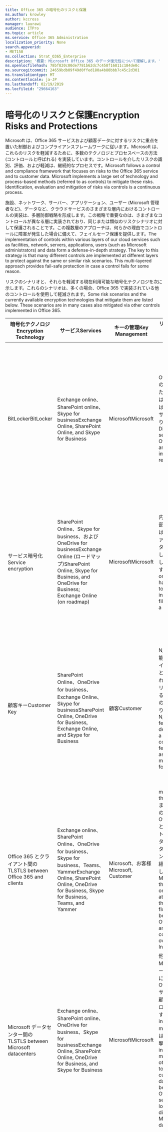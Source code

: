 ```yaml
---
title: Office 365 の暗号化のリスクと保護
ms.author: krowley
author: kccross
manager: laurawi
audience: ITPro
ms.topic: article
ms.service: Office 365 Administration
localization_priority: None
search.appverid:
- MET150
ms.collection: Strat_O365_Enterprise
description: '概要: Microsoft Office 365 のデータ復元性について理解します。'
ms.openlocfilehash: 78bf820c00de7781b62dc7c458f16811c184de0c
ms.sourcegitcommit: 24659bdb09f49d0ffed180a4b80bbb7c45c2d301
ms.translationtype: MT
ms.contentlocale: ja-JP
ms.lasthandoff: 02/19/2019
ms.locfileid: "29664163"
---
```

# <a name="encryption-risks-and-protections"></a><span data-ttu-id="dd37d-103">暗号化のリスクと保護</span><span class="sxs-lookup"><span data-stu-id="dd37d-103">Encryption Risks and Protections</span></span>

<span data-ttu-id="dd37d-p101">Microsoft は、Office 365 サービスおよび顧客データに対するリスクに重点を置いた制御およびコンプライアンスフレームワークに従います。Microsoft は、これらのリスクを軽減するために、多数のテクノロジとプロセスベースの方法 (コントロールと呼ばれる) を実装しています。コントロールを介したリスクの識別、評価、および軽減は、継続的なプロセスです。</span><span class="sxs-lookup"><span data-stu-id="dd37d-p101">Microsoft follows a control and compliance framework that focuses on risks to the Office 365 service and to customer data. Microsoft implements a large set of technology and process-based methods (referred to as controls) to mitigate these risks. Identification, evaluation and mitigation of risks via controls is a continuous process.</span></span> 

<span data-ttu-id="dd37d-p102">施設、ネットワーク、サーバー、アプリケーション、ユーザー (Microsoft 管理者など)、データなど、クラウドサービスのさまざまな層内におけるコントロールの実装は、多層防御戦略を形成します。この戦略で重要なのは、さまざまなコントロールが異なる層に実装されており、同じまたは類似のリスクシナリオに対して保護されることです。この複数層のアプローチは、何らかの理由でコントロールに障害が発生した場合に備えて、フェイルセーフ保護を提供します。</span><span class="sxs-lookup"><span data-stu-id="dd37d-p102">The implementation of controls within various layers of our cloud services such as facilities, network, servers, applications, users (such as Microsoft administrators) and data form a defense-in-depth strategy. The key to this strategy is that many different controls are implemented at different layers to protect against the same or similar risk scenarios. This multi-layered approach provides fail-safe protection in case a control fails for some reason.</span></span>

<span data-ttu-id="dd37d-p103">リスクのシナリオと、それらを軽減する現在利用可能な暗号化テクノロジを次に示します。これらのシナリオは、多くの場合、Office 365 で実装されている他のコントロールを使用して軽減されます。</span><span class="sxs-lookup"><span data-stu-id="dd37d-p103">Some risk scenarios and the currently available encryption technologies that mitigate them are listed below. These scenarios are in many cases also mitigated via other controls implemented in Office 365.</span></span>

| <span data-ttu-id="dd37d-112">暗号化テクノロジ</span><span class="sxs-lookup"><span data-stu-id="dd37d-112">Encryption Technology</span></span> | <span data-ttu-id="dd37d-113">サービス</span><span class="sxs-lookup"><span data-stu-id="dd37d-113">Services</span></span> | <span data-ttu-id="dd37d-114">キーの管理</span><span class="sxs-lookup"><span data-stu-id="dd37d-114">Key Management</span></span> | <span data-ttu-id="dd37d-115">リスクシナリオ</span><span class="sxs-lookup"><span data-stu-id="dd37d-115">Risk Scenario</span></span> | <span data-ttu-id="dd37d-116">値</span><span class="sxs-lookup"><span data-stu-id="dd37d-116">Value</span></span> |
|----------------------------------------------------------------------------------|--------------------------------------------------------------------------------------------------|---------------------|------------------------------------------------------------------------------------------------------------------------------------------|---------------------------------------------------------------------------------------------------------------------------------------------------------------------------------------------------------------------------------------------------------------------------------------------------------------------------------------------------------------------------------------------------------------------------------|
| <span data-ttu-id="dd37d-117">BitLocker</span><span class="sxs-lookup"><span data-stu-id="dd37d-117">BitLocker</span></span> | <span data-ttu-id="dd37d-118">Exchange online、SharePoint online、Skype for business</span><span class="sxs-lookup"><span data-stu-id="dd37d-118">Exchange Online, SharePoint Online, and Skype for Business</span></span> | <span data-ttu-id="dd37d-119">Microsoft</span><span class="sxs-lookup"><span data-stu-id="dd37d-119">Microsoft</span></span> | <span data-ttu-id="dd37d-120">Office 365 のディスクまたはサーバーは、盗難または不適切なリサイクルがあります。</span><span class="sxs-lookup"><span data-stu-id="dd37d-120">Disks or servers in Office 365 are stolen or improperly recycled.</span></span> | <span data-ttu-id="dd37d-121">BitLocker は、盗難または不適切にリサイクルされたハードウェア (サーバー/ディスク) によるデータの損失を防止するための緊急時のアプローチを提供します。</span><span class="sxs-lookup"><span data-stu-id="dd37d-121">BitLocker provides a fail-safe approach to protect against loss of data due to stolen or improperly recycled hardware (server/disk).</span></span> |
| <span data-ttu-id="dd37d-122">サービス暗号化</span><span class="sxs-lookup"><span data-stu-id="dd37d-122">Service encryption</span></span> | <span data-ttu-id="dd37d-123">SharePoint Online、Skype for business、および OneDrive for businessExchange Online (ロードマップ)</span><span class="sxs-lookup"><span data-stu-id="dd37d-123">SharePoint Online, Skype for Business, and OneDrive for Business; Exchange Online (on roadmap)</span></span> | <span data-ttu-id="dd37d-124">Microsoft</span><span class="sxs-lookup"><span data-stu-id="dd37d-124">Microsoft</span></span> | <span data-ttu-id="dd37d-125">内部または外部のハッカーは、個々のファイル/データに blob としてアクセスしようとします。</span><span class="sxs-lookup"><span data-stu-id="dd37d-125">Internal or external hacker tries to access individual files/data as a blob.</span></span> | <span data-ttu-id="dd37d-p104">暗号化されたデータをキーにアクセスせずに復号化することはできません。ハッカーがデータにアクセスするリスクを軽減するのに役に立ちます。</span><span class="sxs-lookup"><span data-stu-id="dd37d-p104">The encrypted data cannot be decrypted without access to keys. Helps to mitigate risk of a hacker accessing data.</span></span> |
| <span data-ttu-id="dd37d-128">顧客キー</span><span class="sxs-lookup"><span data-stu-id="dd37d-128">Customer Key</span></span> | <span data-ttu-id="dd37d-129">SharePoint Online、OneDrive for business、Exchange Online、Skype for business</span><span class="sxs-lookup"><span data-stu-id="dd37d-129">SharePoint Online, OneDrive for Business, Exchange Online, and Skype for Business</span></span> | <span data-ttu-id="dd37d-130">顧客</span><span class="sxs-lookup"><span data-stu-id="dd37d-130">Customer</span></span> | <span data-ttu-id="dd37d-131">N/A (この機能はコンプライアンス機能として設計されています。リスクに対する対策としてのものではありません)。</span><span class="sxs-lookup"><span data-stu-id="dd37d-131">N/A (This feature is designed as a compliance feature; not as a mitigation for any risk.)</span></span> | <span data-ttu-id="dd37d-132">お客様が内部の規制と法令遵守の義務を満たし、Office 365 サービスを終了して Microsoft のデータへのアクセスを取り消すことができるように支援します。</span><span class="sxs-lookup"><span data-stu-id="dd37d-132">Helps customers meet internal regulation and compliance obligations, and the ability to leave the Office 365 service and revoke Microsoft’s access to data</span></span> |
| <span data-ttu-id="dd37d-133">Office 365 とクライアント間の TLS</span><span class="sxs-lookup"><span data-stu-id="dd37d-133">TLS between Office 365 and clients</span></span> | <span data-ttu-id="dd37d-134">Exchange online、SharePoint Online、OneDrive for business、Skype for business、Teams、Yammer</span><span class="sxs-lookup"><span data-stu-id="dd37d-134">Exchange Online, SharePoint Online, OneDrive for Business, Skype for Business, Teams, and Yammer</span></span> | <span data-ttu-id="dd37d-135">Microsoft、お客様</span><span class="sxs-lookup"><span data-stu-id="dd37d-135">Microsoft, Customer</span></span> | <span data-ttu-id="dd37d-136">man-in-the-middle またはその他の攻撃。 Office 365 とクライアントコンピューター間のデータフローをインターネット経由でタップします。</span><span class="sxs-lookup"><span data-stu-id="dd37d-136">Man-in-the-middle or other attack to tap the data flow between Office 365 and client computers over Internet.</span></span> | <span data-ttu-id="dd37d-137">この実装により、Microsoft とお客様の両方に価値が提供され、Office 365 とクライアント間でのデータの整合性が保証されます。</span><span class="sxs-lookup"><span data-stu-id="dd37d-137">This implementation provides value to both Microsoft and customers and assures data integrity as it flows between Office 365 and the client.</span></span> |
| <span data-ttu-id="dd37d-138">Microsoft データセンター間の TLS</span><span class="sxs-lookup"><span data-stu-id="dd37d-138">TLS between Microsoft datacenters</span></span> | <span data-ttu-id="dd37d-139">Exchange online、SharePoint online、OneDrive for business、Skype for business</span><span class="sxs-lookup"><span data-stu-id="dd37d-139">Exchange Online, SharePoint Online, OneDrive for Business, and Skype for Business</span></span> | <span data-ttu-id="dd37d-140">Microsoft</span><span class="sxs-lookup"><span data-stu-id="dd37d-140">Microsoft</span></span> | <span data-ttu-id="dd37d-141">他の Microsoft データセンターにある Office 365 サーバー間で顧客データフローをタップする man-in-the-middle またはその他の攻撃。</span><span class="sxs-lookup"><span data-stu-id="dd37d-141">Man-in-the-middle or other attack to tap the customer data flow between Office 365 servers located in different Microsoft datacenters.</span></span> | <span data-ttu-id="dd37d-142">この実装は、Microsoft データセンター間の攻撃からデータを保護するもう1つの方法です。</span><span class="sxs-lookup"><span data-stu-id="dd37d-142">This implementation is another method to protect data against attacks between Microsoft datacenters.</span></span> |
| <span data-ttu-id="dd37d-143">azure Rights Management (Office 365 または azure Information Protection に含まれています)</span><span class="sxs-lookup"><span data-stu-id="dd37d-143">Azure Rights Management (included in Office 365 or Azure Information Protection)</span></span> | <span data-ttu-id="dd37d-144">Exchange online、SharePoint online、OneDrive for business</span><span class="sxs-lookup"><span data-stu-id="dd37d-144">Exchange Online, SharePoint Online, and OneDrive for Business</span></span> | <span data-ttu-id="dd37d-145">顧客</span><span class="sxs-lookup"><span data-stu-id="dd37d-145">Customer</span></span> | <span data-ttu-id="dd37d-146">データは、データへのアクセス権を持たないユーザーの手に入ります。</span><span class="sxs-lookup"><span data-stu-id="dd37d-146">Data falls into the hands of a person who should not have access to the data.</span></span> | <span data-ttu-id="dd37d-p105">azure Information Protection では、azure RMS を使用して、複数のデバイス間でのファイルと電子メールのセキュリティ保護に役立つ暗号化、id、および承認ポリシーを使用して、顧客に価値を提供します。Azure RMS は、特定の条件に一致する Office 365 からのすべての電子メールを、別の受信者に送信する前に自動的に暗号化することができるお客様に価値を提供します。</span><span class="sxs-lookup"><span data-stu-id="dd37d-p105">Azure Information Protection uses Azure RMS which provides value to customers by using encryption, identity, and authorization policies to help secure files and email across multiple devices. Azure RMS provides value to customers where all emails originating from Office 365 that match certain criteria (i.e., all emails to a certain address) can be automatically encrypted before they get sent to another recipient.</span></span> |
| <span data-ttu-id="dd37d-149">S/MIME</span><span class="sxs-lookup"><span data-stu-id="dd37d-149">S/MIME</span></span> | <span data-ttu-id="dd37d-150">Exchange Online</span><span class="sxs-lookup"><span data-stu-id="dd37d-150">Exchange Online</span></span> | <span data-ttu-id="dd37d-151">顧客</span><span class="sxs-lookup"><span data-stu-id="dd37d-151">Customer</span></span> | <span data-ttu-id="dd37d-152">電子メールは、目的の受信者ではない人物の手に入ります。</span><span class="sxs-lookup"><span data-stu-id="dd37d-152">Email falls into the hands of a person who is not the intended recipient.</span></span> | <span data-ttu-id="dd37d-153">s/mime では、s/mime で暗号化された電子メールが電子メールの直接の受信者によって復号化されることを保証することで、お客様に価値が提供されます。</span><span class="sxs-lookup"><span data-stu-id="dd37d-153">S/MIME provides value to customers by assuring that email encrypted with S/MIME can only be decrypted by the direct recipient of the email.</span></span> |
| <span data-ttu-id="dd37d-154">Office 365 Message Encryption</span><span class="sxs-lookup"><span data-stu-id="dd37d-154">Office 365 Message Encryption</span></span> | <span data-ttu-id="dd37d-155">Exchange online、SharePoint online</span><span class="sxs-lookup"><span data-stu-id="dd37d-155">Exchange Online, SharePoint Online</span></span> | <span data-ttu-id="dd37d-156">顧客</span><span class="sxs-lookup"><span data-stu-id="dd37d-156">Customer</span></span> | <span data-ttu-id="dd37d-157">保護された添付ファイルを含む電子メールは、電子メールの意図した受信者ではない Office 365 内部または外部のどちらかのユーザーの手に入ります。</span><span class="sxs-lookup"><span data-stu-id="dd37d-157">Email, including protected attachments, falls in hands of a person either within or outside Office 365 who is not the intended recipient of the email.</span></span> | <span data-ttu-id="dd37d-158">OME は、特定の条件に一致する (すべての電子メールが特定のアドレス宛てにある) Office 365 からのすべての電子メールが自動的に暗号化され、他の内部または外部の受信者に送信されるようになるお客様に価値を提供します。</span><span class="sxs-lookup"><span data-stu-id="dd37d-158">OME provides value to customers where all emails originating from Office 365 that match certain criteria (i.e., all emails to a certain address) are automatically encrypted before they get sent to another internal or an external recipient.</span></span> |
| <span data-ttu-id="dd37d-159">パートナー組織との SMTP TLS</span><span class="sxs-lookup"><span data-stu-id="dd37d-159">SMTP TLS with partner organization</span></span> | <span data-ttu-id="dd37d-160">Exchange Online</span><span class="sxs-lookup"><span data-stu-id="dd37d-160">Exchange Online</span></span> | <span data-ttu-id="dd37d-161">顧客</span><span class="sxs-lookup"><span data-stu-id="dd37d-161">Customer</span></span> | <span data-ttu-id="dd37d-162">メールは、Office 365 テナントから別のパートナー組織への移行中に、man-in-the-middle またはその他の攻撃によって傍受されます。</span><span class="sxs-lookup"><span data-stu-id="dd37d-162">Email is intercepted via a man-in-the-middle or other attack while in transit from an Office 365 tenant to another partner organization.</span></span> | <span data-ttu-id="dd37d-163">このシナリオでは、お客様に、Office 365 テナントとパートナーの電子メール組織間で暗号化された SMTP チャネル内のすべての電子メールを送受信できるような値を提供します。</span><span class="sxs-lookup"><span data-stu-id="dd37d-163">This scenario provides value to the customer such that they can send/receive all emails between their Office 365 tenant and their partner’s email organization inside an encrypted SMTP channel.</span></span> |

## <a name="encryption-technologies-available-in-office-365-multi-tenant-environments"></a><span data-ttu-id="dd37d-164">Office 365 マルチテナント環境で使用可能な暗号化テクノロジ</span><span class="sxs-lookup"><span data-stu-id="dd37d-164">Encryption technologies available in Office 365 multi-tenant environments</span></span>

| <span data-ttu-id="dd37d-165">暗号化テクノロジ</span><span class="sxs-lookup"><span data-stu-id="dd37d-165">Encryption Technology</span></span> | <span data-ttu-id="dd37d-166">で実装されている</span><span class="sxs-lookup"><span data-stu-id="dd37d-166">Implemented by</span></span> | <span data-ttu-id="dd37d-167">キー交換のアルゴリズムと強さ</span><span class="sxs-lookup"><span data-stu-id="dd37d-167">Key Exchange Algorithm and Strength</span></span> | <span data-ttu-id="dd37d-168">キー管理 \*</span><span class="sxs-lookup"><span data-stu-id="dd37d-168">Key Management\*</span></span> | <span data-ttu-id="dd37d-169">FIPS 140-2 の検証</span><span class="sxs-lookup"><span data-stu-id="dd37d-169">FIPS 140-2 Validated</span></span> |
|----------------------------------------------------------------------------------|-------------------------|------------------------------------------------------------------------------------------------------------------------------------------------------------------------------------|--------------------------------------------------------------------------------------------------------------------------------------------------------------------------------------------------------------------------------------------------------------------------------------------------------------------------------------------------------------------------------------------------------------------------------------------------------------------------------------------------------------------------------------------------------------------------------------------------------------------------------------------------------------------------------------------------------------------------------------------------------------------------------------------------------------------------------------------------------------------------------------------------------------|-----------------------------------------------------------------------|
| <span data-ttu-id="dd37d-170">BitLocker</span><span class="sxs-lookup"><span data-stu-id="dd37d-170">BitLocker</span></span> | <span data-ttu-id="dd37d-171">Exchange Online</span><span class="sxs-lookup"><span data-stu-id="dd37d-171">Exchange Online</span></span> | <span data-ttu-id="dd37d-172">AES 128 ビット +</span><span class="sxs-lookup"><span data-stu-id="dd37d-172">AES 128-bit+</span></span> | <span data-ttu-id="dd37d-p106">AES 外部キーは、シークレットセーフと Exchange サーバーのレジストリに格納されます。シークレットセーフは、高度な昇格とアクセス許可を必要とするセキュリティで保護されたリポジトリです。アクセス許可の要求と承認は、ロックボックスと呼ばれる内部ツールを使用してのみ行うことができます。AES 外部キーは、サーバーのトラステッドプラットフォームモジュールにも保存されます。48桁の数値パスワードは Active Directory に格納され、ロックボックスによって保護されます。</span><span class="sxs-lookup"><span data-stu-id="dd37d-p106">AES external key is stored in a Secret Safe and in the registry of the Exchange server. The Secret Safe is a secured repository that requires high-level elevation and approvals to access. Access can be requested and approved only by using an internal tool called Lockbox. The AES external key is also stored in the Trusted Platform Module in the server. A 48-digit numerical password is stored in Active Directory and protected by Lockbox.</span></span> | <span data-ttu-id="dd37d-178">はい。 AES 256 ビットを使用するサーバーの場合は、\* \*</span><span class="sxs-lookup"><span data-stu-id="dd37d-178">Yes, for servers that use AES 256-bit\*\*</span></span> |
|  | <span data-ttu-id="dd37d-179">SharePoint Online</span><span class="sxs-lookup"><span data-stu-id="dd37d-179">SharePoint Online</span></span> | <span data-ttu-id="dd37d-180">AES 256 ビット</span><span class="sxs-lookup"><span data-stu-id="dd37d-180">AES 256-bit</span></span> | <span data-ttu-id="dd37d-p107">AES 外部キーは、シークレットセーフに格納されます。シークレットセーフは、高度な昇格とアクセス許可を必要とするセキュリティで保護されたリポジトリです。アクセス許可の要求と承認は、ロックボックスと呼ばれる内部ツールを使用してのみ行うことができます。AES 外部キーは、サーバーのトラステッドプラットフォームモジュールにも保存されます。48桁の数値パスワードは Active Directory に格納され、ロックボックスによって保護されます。</span><span class="sxs-lookup"><span data-stu-id="dd37d-p107">AES external key is stored in a Secret Safe. The Secret Safe is a secured repository that requires high-level elevation and approvals to access. Access can be requested and approved only by using an internal tool called Lockbox. The AES external key is also stored in the Trusted Platform Module in the server. A 48-digit numerical password is stored in Active Directory and protected by Lockbox.</span></span> | <span data-ttu-id="dd37d-186">はい</span><span class="sxs-lookup"><span data-stu-id="dd37d-186">Yes</span></span> |
|  | <span data-ttu-id="dd37d-187">Skype for Business</span><span class="sxs-lookup"><span data-stu-id="dd37d-187">Skype for Business</span></span> | <span data-ttu-id="dd37d-188">AES 256 ビット</span><span class="sxs-lookup"><span data-stu-id="dd37d-188">AES 256-bit</span></span> | <span data-ttu-id="dd37d-p108">AES 外部キーは、シークレットセーフに格納されます。シークレットセーフは、高度な昇格とアクセス許可を必要とするセキュリティで保護されたリポジトリです。アクセス許可の要求と承認は、ロックボックスと呼ばれる内部ツールを使用してのみ行うことができます。AES 外部キーは、サーバーのトラステッドプラットフォームモジュールにも保存されます。48桁の数値パスワードは Active Directory に格納され、ロックボックスによって保護されます。</span><span class="sxs-lookup"><span data-stu-id="dd37d-p108">AES external key is stored in a Secret Safe. The Secret Safe is a secured repository that requires high-level elevation and approvals to access. Access can be requested and approved only by using an internal tool called Lockbox. The AES external key is also stored in the Trusted Platform Module in the server. A 48-digit numerical password is stored in Active Directory and protected by Lockbox.</span></span> | <span data-ttu-id="dd37d-194">はい</span><span class="sxs-lookup"><span data-stu-id="dd37d-194">Yes</span></span> |
| <span data-ttu-id="dd37d-195">サービス暗号化</span><span class="sxs-lookup"><span data-stu-id="dd37d-195">Service Encryption</span></span> | <span data-ttu-id="dd37d-196">SharePoint Online</span><span class="sxs-lookup"><span data-stu-id="dd37d-196">SharePoint Online</span></span> | <span data-ttu-id="dd37d-197">AES 256 ビット</span><span class="sxs-lookup"><span data-stu-id="dd37d-197">AES 256-bit</span></span> | <span data-ttu-id="dd37d-p109">blob の暗号化に使用されるキーは、SharePoint Online コンテンツデータベースに格納されます。SharePoint Online のコンテンツデータベースは、データベースのアクセス制御と、保存時の暗号化によって保護されています。暗号化は tde in Azure SQL Database を使用して実行されます。これらの機密情報は、テナントレベルではなく、SharePoint Online のサービスレベルで行われます。これらの機密情報 (マスターキーと呼ばれることもあります) は、キーストアと呼ばれる別の安全なリポジトリに格納されます。tde は、アクティブデータベースとデータベースのバックアップとトランザクションログの両方に対して、セキュリティで保護を提供します。顧客がオプションのキーを指定すると、顧客キーが Azure key Vault に格納され、サービスはキーを使用してテナントキーを暗号化します。これは、サイトキーを暗号化するために使用されます。これは、ファイルレベルのキーを暗号化するために使用されます。基本的に、顧客がキーを提供すると、新しいキー階層が導入されます。</span><span class="sxs-lookup"><span data-stu-id="dd37d-p109">The keys used to encrypt the blobs are stored in the SharePoint Online Content Database. The SharePoint Online Content Databases is protected by database access controls and encryption at rest. Encryption is performed using TDE in Azure SQL Database. These secrets are at the service level for SharePoint Online, not at the tenant level. These secrets (sometimes referred to as the master keys) are stored in a separate secure repository called the Key Store. TDE provides security at rest for both the active database and the database backups and transaction logs. When customers provide the optional key, the customer key is stored in Azure Key Vault, and the service uses the key to encrypt a tenant key, which is used to encrypt a site key, which is then used to encrypt the file level keys. Essentially, a new key hierarchy is introduced when the customer provides a key.</span></span> | <span data-ttu-id="dd37d-206">はい</span><span class="sxs-lookup"><span data-stu-id="dd37d-206">Yes</span></span> |
|  | <span data-ttu-id="dd37d-207">Skype for Business</span><span class="sxs-lookup"><span data-stu-id="dd37d-207">Skype for Business</span></span> | <span data-ttu-id="dd37d-208">AES 256 ビット</span><span class="sxs-lookup"><span data-stu-id="dd37d-208">AES 256-bit</span></span> | <span data-ttu-id="dd37d-p110">各データは、ランダムに生成された異なる256ビットキーを使用して暗号化されます。暗号化キーは、対応するメタデータ XML ファイルに格納されます。これは、会議マスターキーごとにも暗号化されています。マスターキーも、電話会議ごとに1回ランダムに生成されます。</span><span class="sxs-lookup"><span data-stu-id="dd37d-p110">Each piece of data is encrypted using a different randomly generated 256-bit key. The encryption key is stored in a corresponding metadata XML file which is also encrypted by a per-conference master key. The master key is also randomly generated once per conference.</span></span> | <span data-ttu-id="dd37d-212">はい</span><span class="sxs-lookup"><span data-stu-id="dd37d-212">Yes</span></span> |
|  | <span data-ttu-id="dd37d-213">Exchange Online</span><span class="sxs-lookup"><span data-stu-id="dd37d-213">Exchange Online</span></span> | <span data-ttu-id="dd37d-214">AES 256 ビット</span><span class="sxs-lookup"><span data-stu-id="dd37d-214">AES 256-bit</span></span> | <span data-ttu-id="dd37d-215">各メールボックスは、Microsoft によって制御される暗号化キー (ロードマップ) または顧客 (顧客キーが使用されている場合) を使用するデータ暗号化ポリシーを使用して暗号化されます。</span><span class="sxs-lookup"><span data-stu-id="dd37d-215">Each mailbox is encrypted using a data encryption policy that uses encryption keys controlled by Microsoft (on roadmap) or by the customer (when Customer Key is used).</span></span> | <span data-ttu-id="dd37d-216">はい</span><span class="sxs-lookup"><span data-stu-id="dd37d-216">Yes</span></span> |
| <span data-ttu-id="dd37d-217">Office 365 とクライアント/パートナー間の TLS</span><span class="sxs-lookup"><span data-stu-id="dd37d-217">TLS between Office 365 and clients/partners</span></span> | <span data-ttu-id="dd37d-218">Exchange Online</span><span class="sxs-lookup"><span data-stu-id="dd37d-218">Exchange Online</span></span> | [<span data-ttu-id="dd37d-219">複数の暗号スイートをサポートする便宜的な方法</span><span class="sxs-lookup"><span data-stu-id="dd37d-219">Opportunistic TLS supporting multiple cipher suites</span></span>](https://technet.microsoft.com/en-us/library/mt163898.aspx) | <span data-ttu-id="dd37d-220">Exchange Online 用の TLS 証明書 (outlook.office.com) は、ボルチモア CyberTrust Root によって発行される2048ビットの SHA256RSA 証明書です。</span><span class="sxs-lookup"><span data-stu-id="dd37d-220">The TLS certificate for Exchange Online (outlook.office.com) is a 2048-bit SHA256RSA certificate issued by Baltimore CyberTrust Root.</span></span> <br> <br> <span data-ttu-id="dd37d-221">Exchange Online の TLS ルート証明書は、ボルチモア CyberTrust root によって発行される2048ビットの SHA1RSA 証明書です。</span><span class="sxs-lookup"><span data-stu-id="dd37d-221">The TLS root certificate for Exchange Online is a 2048-bit SHA1RSA certificate issued by Baltimore CyberTrust Root.</span></span> | <span data-ttu-id="dd37d-222">はい、TLS 1.2 を256ビットの暗号強度で使用します。</span><span class="sxs-lookup"><span data-stu-id="dd37d-222">Yes, when TLS 1.2 with 256-bit cipher strength is used</span></span> |
|  | <span data-ttu-id="dd37d-223">SharePoint Online</span><span class="sxs-lookup"><span data-stu-id="dd37d-223">SharePoint Online</span></span> | <span data-ttu-id="dd37d-224">AES 256 を使用した TLS 1.2</span><span class="sxs-lookup"><span data-stu-id="dd37d-224">TLS 1.2 with AES 256</span></span> <br> <br> [<span data-ttu-id="dd37d-225">OneDrive for Business および SharePoint Online におけるデータ暗号化</span><span class="sxs-lookup"><span data-stu-id="dd37d-225">Data Encryption in OneDrive for Business and SharePoint Online</span></span>](https://technet.microsoft.com/en-us/library/dn905447.aspx) | <span data-ttu-id="dd37d-226">SharePoint Online の TLS 証明書 (\* sharepoint.com) は、ボルチモア CyberTrust Root によって発行される2048ビットの SHA256RSA 証明書です。</span><span class="sxs-lookup"><span data-stu-id="dd37d-226">The TLS certificate for SharePoint Online (\*.sharepoint.com) is a 2048-bit SHA256RSA certificate issued by Baltimore CyberTrust Root.</span></span> <br> <br> <span data-ttu-id="dd37d-227">SharePoint Online の TLS ルート証明書は、ボルチモア CyberTrust root によって発行される2048ビットの SHA1RSA 証明書です。</span><span class="sxs-lookup"><span data-stu-id="dd37d-227">The TLS root certificate for SharePoint Online is a 2048-bit SHA1RSA certificate issued by Baltimore CyberTrust Root.</span></span> | <span data-ttu-id="dd37d-228">はい</span><span class="sxs-lookup"><span data-stu-id="dd37d-228">Yes</span></span> |
|  | <span data-ttu-id="dd37d-229">Skype for Business</span><span class="sxs-lookup"><span data-stu-id="dd37d-229">Skype for Business</span></span> | [<span data-ttu-id="dd37d-230">SIP 通信および psom データ共有セッションの TLS</span><span class="sxs-lookup"><span data-stu-id="dd37d-230">TLS for SIP communications and PSOM data sharing sessions</span></span>](https://support.office.com/article/Set-up-your-network-for-Skype-for-Business-Online-d21f89b0-3afc-432e-b735-036b2432fdbf) | <span data-ttu-id="dd37d-231">Skype for business の TLS 証明書 (\* lync.com) は、ボルチモア CyberTrust Root によって発行される2048ビットの SHA256RSA 証明書です。</span><span class="sxs-lookup"><span data-stu-id="dd37d-231">The TLS certificate for Skype for Business (\*.lync.com) is a 2048-bit SHA256RSA certificate issued by Baltimore CyberTrust Root.</span></span> <br> <br> <span data-ttu-id="dd37d-232">Skype for business の TLS ルート証明書は、ボルチモア CyberTrust root によって発行される2048ビットの SHA256RSA 証明書です。</span><span class="sxs-lookup"><span data-stu-id="dd37d-232">The TLS root certificate for Skype for Business is a 2048-bit SHA256RSA certificate issued by Baltimore CyberTrust Root.</span></span> | <span data-ttu-id="dd37d-233">はい</span><span class="sxs-lookup"><span data-stu-id="dd37d-233">Yes</span></span> |
|  | <span data-ttu-id="dd37d-234">Microsoft Teams</span><span class="sxs-lookup"><span data-stu-id="dd37d-234">Microsoft Teams</span></span> | <span data-ttu-id="dd37d-235">AES 256 を使用した TLS 1.2</span><span class="sxs-lookup"><span data-stu-id="dd37d-235">TLS 1.2 with AES 256</span></span> <br> <br> [<span data-ttu-id="dd37d-236">Microsoft Teams についてよく寄せられる質問-管理者向けヘルプ</span><span class="sxs-lookup"><span data-stu-id="dd37d-236">Frequently asked questions about Microsoft Teams – Admin Help</span></span>](https://docs.microsoft.com/MicrosoftTeams/teams-overview) | <span data-ttu-id="dd37d-237">Microsoft Teams 用の TLS 証明書 (teams.microsoft.com, edge.skype.com) は、ボルチモア CyberTrust Root によって発行される2048ビットの SHA256RSA 証明書です。</span><span class="sxs-lookup"><span data-stu-id="dd37d-237">The TLS certificate for Microsoft Teams (teams.microsoft.com, edge.skype.com) is a 2048-bit SHA256RSA certificate issued by Baltimore CyberTrust Root.</span></span> <br> <br> <span data-ttu-id="dd37d-238">Microsoft Teams の TLS ルート証明書は、ボルチモア CyberTrust root によって発行される2048ビットの SHA256RSA 証明書です。</span><span class="sxs-lookup"><span data-stu-id="dd37d-238">The TLS root certificate for Microsoft Teams is a 2048-bit SHA256RSA certificate issued by Baltimore CyberTrust Root.</span></span> | <span data-ttu-id="dd37d-239">はい</span><span class="sxs-lookup"><span data-stu-id="dd37d-239">Yes</span></span> |
| <span data-ttu-id="dd37d-240">Microsoft データセンター間の TLS</span><span class="sxs-lookup"><span data-stu-id="dd37d-240">TLS between Microsoft datacenters</span></span> | <span data-ttu-id="dd37d-241">すべての Office 365 サービス</span><span class="sxs-lookup"><span data-stu-id="dd37d-241">All Office 365 services</span></span> | <span data-ttu-id="dd37d-242">AES 256 を使用した TLS 1.2</span><span class="sxs-lookup"><span data-stu-id="dd37d-242">TLS 1.2 with AES 256</span></span> <br> <br> <span data-ttu-id="dd37d-243">セキュリティで保護されたリアルタイム転送プロトコル (srtp)</span><span class="sxs-lookup"><span data-stu-id="dd37d-243">Secure Real-time Transport Protocol (SRTP)</span></span> | <span data-ttu-id="dd37d-244">microsoft では、microsoft データセンター間のサーバー間通信に、社内で管理および展開された証明機関を使用しています。</span><span class="sxs-lookup"><span data-stu-id="dd37d-244">Microsoft uses an internally managed and deployed certification authority for server-to-server communications between Microsoft datacenters.</span></span> | <span data-ttu-id="dd37d-245">はい</span><span class="sxs-lookup"><span data-stu-id="dd37d-245">Yes</span></span> |
| <span data-ttu-id="dd37d-246">azure Rights Management (Office 365 または azure Information Protection に含まれています)</span><span class="sxs-lookup"><span data-stu-id="dd37d-246">Azure Rights Management (included in Office 365 or Azure Information Protection)</span></span> | <span data-ttu-id="dd37d-247">Exchange Online</span><span class="sxs-lookup"><span data-stu-id="dd37d-247">Exchange Online</span></span> | <span data-ttu-id="dd37d-p111">は、更新され拡張された RMS 暗号化実装である[暗号化モード 2](https://docs.microsoft.com/previous-versions/windows/it-pro/windows-server-2008-R2-and-2008/hh867439(v=ws.10))をサポートします。このメソッドは、署名と暗号化に RSA 2048 をサポートし、署名におけるハッシュの sha-1-256 をサポートします。</span><span class="sxs-lookup"><span data-stu-id="dd37d-p111">Supports [Cryptographic Mode 2](https://docs.microsoft.com/previous-versions/windows/it-pro/windows-server-2008-R2-and-2008/hh867439(v=ws.10)), an updated and enhanced RMS cryptographic implementation. It supports RSA 2048 for signature and encryption, and SHA-256 for hash in the signature.</span></span> | <span data-ttu-id="dd37d-250">[Microsoft によって管理](https://docs.microsoft.com/azure/information-protection/plan-implement-tenant-key)されます。</span><span class="sxs-lookup"><span data-stu-id="dd37d-250">[Managed by Microsoft](https://docs.microsoft.com/azure/information-protection/plan-implement-tenant-key).</span></span> | <span data-ttu-id="dd37d-251">○</span><span class="sxs-lookup"><span data-stu-id="dd37d-251">Yes</span></span> |
|  | <span data-ttu-id="dd37d-252">SharePoint Online</span><span class="sxs-lookup"><span data-stu-id="dd37d-252">SharePoint Online</span></span> | <span data-ttu-id="dd37d-p112">は、更新され拡張された RMS 暗号化実装である[暗号化モード 2](https://docs.microsoft.com/previous-versions/windows/it-pro/windows-server-2008-R2-and-2008/hh867439(v=ws.10))をサポートします。このメソッドは、署名と暗号化に RSA 2048 をサポートし、署名には sha-1-256 をサポートします。</span><span class="sxs-lookup"><span data-stu-id="dd37d-p112">Supports [Cryptographic Mode 2](https://docs.microsoft.com/previous-versions/windows/it-pro/windows-server-2008-R2-and-2008/hh867439(v=ws.10)), an updated and enhanced RMS cryptographic implementation. It supports RSA 2048 for signature and encryption, and SHA-256 for signature.</span></span> | <span data-ttu-id="dd37d-255">[Microsoft によって管理](https://docs.microsoft.com/azure/information-protection/plan-implement-tenant-key)されます。これは既定の設定です。や</span><span class="sxs-lookup"><span data-stu-id="dd37d-255">[Managed by Microsoft](https://docs.microsoft.com/azure/information-protection/plan-implement-tenant-key), which is the default setting; or</span></span> <br> <br> <span data-ttu-id="dd37d-p113">お客様による管理。 Microsoft が管理するキーに代わるものです。IT 管理された Azure サブスクリプションを所有している組織は、byok を使用して、その使用を無償でログに記録できます。詳細については、「[独自のキーを実装する](https://docs.microsoft.com/azure/information-protection/plan-implement-tenant-key)」を参照してください。この構成では、Thales hsm を使用してキーを保護します。詳細については、「 [Thales hsm and Azure RMS](http://www.thales-esecurity.com/msrms/cloud)」を参照してください。</span><span class="sxs-lookup"><span data-stu-id="dd37d-p113">Customer-managed, which is an alternative to Microsoft-managed keys. Organization that have an IT-managed Azure subscription can use BYOK and log its usage at no extra charge. For more information, see [Implementing bring your own key](https://docs.microsoft.com/azure/information-protection/plan-implement-tenant-key). In this configuration, Thales HSMs are used to protect your keys. For more information, see [Thales HSMs and Azure RMS](http://www.thales-esecurity.com/msrms/cloud).</span></span> | <span data-ttu-id="dd37d-261">はい</span><span class="sxs-lookup"><span data-stu-id="dd37d-261">Yes</span></span> |
| <span data-ttu-id="dd37d-262">S/MIME</span><span class="sxs-lookup"><span data-stu-id="dd37d-262">S/MIME</span></span> | <span data-ttu-id="dd37d-263">Exchange Online</span><span class="sxs-lookup"><span data-stu-id="dd37d-263">Exchange Online</span></span> | <span data-ttu-id="dd37d-264">暗号化メッセージ構文 Standard 1.5 (PKCS #7)</span><span class="sxs-lookup"><span data-stu-id="dd37d-264">Cryptographic Message Syntax Standard 1.5 (PKCS #7)</span></span> | <span data-ttu-id="dd37d-p114">お客様が管理する公開キー基盤が展開されているかどうかによって決まります。キーの管理は顧客によって実行され、Microsoft は署名と復号化に使用される秘密キーにアクセスできません。</span><span class="sxs-lookup"><span data-stu-id="dd37d-p114">Depends on the customer-managed public key infrastructure deployed. Key management is performed by the customer, and Microsoft never has access to the private keys used for signing and decryption.</span></span> | <span data-ttu-id="dd37d-267">○ (3des または AES256 を使用して送信メッセージを暗号化するように構成されている場合)</span><span class="sxs-lookup"><span data-stu-id="dd37d-267">Yes, when configured to encrypt outgoing messages with 3DES or AES256</span></span> |
| <span data-ttu-id="dd37d-268">Office 365 Message Encryption</span><span class="sxs-lookup"><span data-stu-id="dd37d-268">Office 365 Message Encryption</span></span> | <span data-ttu-id="dd37d-269">Exchange Online</span><span class="sxs-lookup"><span data-stu-id="dd37d-269">Exchange Online</span></span> | <span data-ttu-id="dd37d-270">Azure RMS と同じ ([暗号化モード 2](https://technet.microsoft.com/en-us/library/dn569290.aspx) -署名と暗号化用の RSA 2048、および署名用の SHA-256)</span><span class="sxs-lookup"><span data-stu-id="dd37d-270">Same as Azure RMS ([Cryptographic Mode 2](https://technet.microsoft.com/en-us/library/dn569290.aspx) - RSA 2048 for signature and encryption, and SHA-256 for signature)</span></span> | <span data-ttu-id="dd37d-p115">Azure Information Protection を暗号化インフラストラクチャとして使用します。使用される暗号化方法は、メッセージの暗号化と復号化に使用される RMS キーを取得する場所によって異なります。</span><span class="sxs-lookup"><span data-stu-id="dd37d-p115">Uses Azure Information Protection as its encryption infrastructure. The encryption method used depends on where you obtain the RMS keys used to encrypt and decrypt messages.</span></span> | <span data-ttu-id="dd37d-273">はい</span><span class="sxs-lookup"><span data-stu-id="dd37d-273">Yes</span></span> |
| <span data-ttu-id="dd37d-274">パートナー組織との SMTP TLS</span><span class="sxs-lookup"><span data-stu-id="dd37d-274">SMTP TLS with partner organization</span></span> | <span data-ttu-id="dd37d-275">Exchange Online</span><span class="sxs-lookup"><span data-stu-id="dd37d-275">Exchange Online</span></span> | <span data-ttu-id="dd37d-276">AES 256 を使用した TLS 1.2</span><span class="sxs-lookup"><span data-stu-id="dd37d-276">TLS 1.2 with AES 256</span></span> | <span data-ttu-id="dd37d-277">Exchange Online 用の TLS 証明書 (outlook.office.com) は、ボルチモア CyberTrust Root によって発行される2048ビットの SHA256RSA 証明書です。</span><span class="sxs-lookup"><span data-stu-id="dd37d-277">The TLS certificate for Exchange Online (outlook.office.com) is a 2048-bit SHA256RSA certificate issued by Baltimore CyberTrust Root.</span></span> <br> <br> <span data-ttu-id="dd37d-278">Exchange Online の TLS ルート証明書は、ボルチモア CyberTrust root によって発行される2048ビットの SHA1RSA 証明書です。</span><span class="sxs-lookup"><span data-stu-id="dd37d-278">The TLS root certificate for Exchange Online is a 2048-bit SHA1RSA certificate issued by Baltimore CyberTrust Root.</span></span> | <span data-ttu-id="dd37d-279">はい、TLS 1.2 を256ビットの暗号強度で使用します。</span><span class="sxs-lookup"><span data-stu-id="dd37d-279">Yes, when TLS 1.2 with 256-bit cipher strength is used</span></span> |

<span data-ttu-id="dd37d-280">\**この表で参照されている TLS 証明書は、US データセンター用です。US 以外のデータセンターも2048ビットの SHA256RSA 証明書を使用します。*</span><span class="sxs-lookup"><span data-stu-id="dd37d-280">\**TLS certificates referenced in this table are for US datacenters; non-US datacenters also use 2048-bit SHA256RSA certificates.*</span></span>

<span data-ttu-id="dd37d-281">\*\**Exchange Online マルチテナント環境のほとんどのサーバーは、BitLocker の AES 256 ビット暗号化を使用して展開されています。AES 128 ビットを使用しているサーバーは、段階的に廃止されています。*</span><span class="sxs-lookup"><span data-stu-id="dd37d-281">\*\**Most servers in the Exchange Online multi-tenant environment have been deployed with AES 256-bit encryption for BitLocker. Servers using AES 128-bit are being phased out.*</span></span>

## <a name="encryption-technologies-available-in-government-cloud-community-environments"></a><span data-ttu-id="dd37d-282">Government cloud community 環境で利用可能な暗号化テクノロジ</span><span class="sxs-lookup"><span data-stu-id="dd37d-282">Encryption technologies available in Government cloud community environments</span></span>

| <span data-ttu-id="dd37d-283">暗号化テクノロジ</span><span class="sxs-lookup"><span data-stu-id="dd37d-283">Encryption Technology</span></span> | <span data-ttu-id="dd37d-284">で実装されている</span><span class="sxs-lookup"><span data-stu-id="dd37d-284">Implemented by</span></span> | <span data-ttu-id="dd37d-285">キー交換のアルゴリズムと強さ</span><span class="sxs-lookup"><span data-stu-id="dd37d-285">Key Exchange Algorithm and Strength</span></span> | <span data-ttu-id="dd37d-286">キー管理 \*</span><span class="sxs-lookup"><span data-stu-id="dd37d-286">Key Management\*</span></span> | <span data-ttu-id="dd37d-287">FIPS 140-2 の検証</span><span class="sxs-lookup"><span data-stu-id="dd37d-287">FIPS 140-2 Validated</span></span> |
|---------------------------------------------|--------------------------------------------------------|------------------------------------------------------------------------------------------------------------------------------------------------------------------------------------|--------------------------------------------------------------------------------------------------------------------------------------------------------------------------------------------------------------------------------------------------------------------------------------------------------------------------------------------------------------------------------------------------------------------------------------------------------------------------------------------------------------------------------------------------------------------------------------------------------------------------------------------------------------------------------------------------------------------------------------------------------------------------------------------------------------------------------------------------------------------------------------------------------------|-------------------------------------------------------------------------|
| <span data-ttu-id="dd37d-288">BitLocker</span><span class="sxs-lookup"><span data-stu-id="dd37d-288">BitLocker</span></span> | <span data-ttu-id="dd37d-289">Exchange Online</span><span class="sxs-lookup"><span data-stu-id="dd37d-289">Exchange Online</span></span> | <span data-ttu-id="dd37d-290">AES 256 ビット</span><span class="sxs-lookup"><span data-stu-id="dd37d-290">AES 256-bit</span></span> | <span data-ttu-id="dd37d-p116">AES 外部キーは、シークレットセーフと Exchange サーバーのレジストリに格納されます。シークレットセーフは、高度な昇格とアクセス許可を必要とするセキュリティで保護されたリポジトリです。アクセス許可の要求と承認は、ロックボックスと呼ばれる内部ツールを使用してのみ行うことができます。AES 外部キーは、サーバーのトラステッドプラットフォームモジュールにも保存されます。48桁の数値パスワードは Active Directory に格納され、ロックボックスによって保護されます。</span><span class="sxs-lookup"><span data-stu-id="dd37d-p116">AES external key is stored in a Secret Safe and in the registry of the Exchange server. The Secret Safe is a secured repository that requires high-level elevation and approvals to access. Access can be requested and approved only by using an internal tool called Lockbox. The AES external key is also stored in the Trusted Platform Module in the server. A 48-digit numerical password is stored in Active Directory and protected by Lockbox.</span></span> | <span data-ttu-id="dd37d-296">○</span><span class="sxs-lookup"><span data-stu-id="dd37d-296">Yes</span></span> |
|  | <span data-ttu-id="dd37d-297">SharePoint Online</span><span class="sxs-lookup"><span data-stu-id="dd37d-297">SharePoint Online</span></span> | <span data-ttu-id="dd37d-298">AES 256 ビット</span><span class="sxs-lookup"><span data-stu-id="dd37d-298">AES 256-bit</span></span> | <span data-ttu-id="dd37d-p117">AES 外部キーは、シークレットセーフに格納されます。シークレットセーフは、高度な昇格とアクセス許可を必要とするセキュリティで保護されたリポジトリです。アクセス許可の要求と承認は、ロックボックスと呼ばれる内部ツールを使用してのみ行うことができます。AES 外部キーは、サーバーのトラステッドプラットフォームモジュールにも保存されます。48桁の数値パスワードは Active Directory に格納され、ロックボックスによって保護されます。</span><span class="sxs-lookup"><span data-stu-id="dd37d-p117">AES external key is stored in a Secret Safe. The Secret Safe is a secured repository that requires high-level elevation and approvals to access. Access can be requested and approved only by using an internal tool called Lockbox. The AES external key is also stored in the Trusted Platform Module in the server. A 48-digit numerical password is stored in Active Directory and protected by Lockbox.</span></span> | <span data-ttu-id="dd37d-304">はい</span><span class="sxs-lookup"><span data-stu-id="dd37d-304">Yes</span></span> |
|  | <span data-ttu-id="dd37d-305">Skype for Business</span><span class="sxs-lookup"><span data-stu-id="dd37d-305">Skype for Business</span></span> | <span data-ttu-id="dd37d-306">AES 256 ビット</span><span class="sxs-lookup"><span data-stu-id="dd37d-306">AES 256-bit</span></span> | <span data-ttu-id="dd37d-p118">AES 外部キーは、シークレットセーフに格納されます。シークレットセーフは、高度な昇格とアクセス許可を必要とするセキュリティで保護されたリポジトリです。アクセス許可の要求と承認は、ロックボックスと呼ばれる内部ツールを使用してのみ行うことができます。AES 外部キーは、サーバーのトラステッドプラットフォームモジュールにも保存されます。48桁の数値パスワードは Active Directory に格納され、ロックボックスによって保護されます。</span><span class="sxs-lookup"><span data-stu-id="dd37d-p118">AES external key is stored in a Secret Safe. The Secret Safe is a secured repository that requires high-level elevation and approvals to access. Access can be requested and approved only by using an internal tool called Lockbox. The AES external key is also stored in the Trusted Platform Module in the server. A 48-digit numerical password is stored in Active Directory and protected by Lockbox.</span></span> | <span data-ttu-id="dd37d-312">はい</span><span class="sxs-lookup"><span data-stu-id="dd37d-312">Yes</span></span> |
| <span data-ttu-id="dd37d-313">サービス暗号化</span><span class="sxs-lookup"><span data-stu-id="dd37d-313">Service Encryption</span></span> | <span data-ttu-id="dd37d-314">SharePoint Online</span><span class="sxs-lookup"><span data-stu-id="dd37d-314">SharePoint Online</span></span> | <span data-ttu-id="dd37d-315">AES 256 ビット</span><span class="sxs-lookup"><span data-stu-id="dd37d-315">AES 256-bit</span></span> | <span data-ttu-id="dd37d-p119">blob の暗号化に使用されるキーは、SharePoint Online コンテンツデータベースに格納されます。SharePoint Online のコンテンツデータベースは、データベースのアクセス制御と、保存時の暗号化によって保護されています。暗号化は tde in Azure SQL Database を使用して実行されます。これらの機密情報は、テナントレベルではなく、SharePoint Online のサービスレベルで行われます。これらの機密情報 (マスターキーと呼ばれることもあります) は、キーストアと呼ばれる別の安全なリポジトリに格納されます。tde は、アクティブデータベースとデータベースのバックアップとトランザクションログの両方に対して、セキュリティで保護を提供します。顧客がオプションのキーを指定すると、顧客キーが Azure key Vault に格納され、サービスはキーを使用してテナントキーを暗号化します。これは、サイトキーを暗号化するために使用されます。これは、ファイルレベルのキーを暗号化するために使用されます。基本的に、顧客がキーを提供すると、新しいキー階層が導入されます。</span><span class="sxs-lookup"><span data-stu-id="dd37d-p119">The keys used to encrypt the blobs are stored in the SharePoint Online Content Database. The SharePoint Online Content Databases is protected by database access controls and encryption at rest. Encryption is performed using TDE in Azure SQL Database. These secrets are at the service level for SharePoint Online, not at the tenant level. These secrets (sometimes referred to as the master keys) are stored in a separate secure repository called the Key Store. TDE provides security at rest for both the active database and the database backups and transaction logs. When customers provide the optional key, the Customer Key is stored in Azure Key Vault, and the service uses the key to encrypt a tenant key, which is used to encrypt a site key, which is then used to encrypt the file level keys. Essentially, a new key hierarchy is introduced when the customer provides a key.</span></span> | <span data-ttu-id="dd37d-324">はい</span><span class="sxs-lookup"><span data-stu-id="dd37d-324">Yes</span></span> |
|  | <span data-ttu-id="dd37d-325">Skype for Business</span><span class="sxs-lookup"><span data-stu-id="dd37d-325">Skype for Business</span></span> | <span data-ttu-id="dd37d-326">AES 256 ビット</span><span class="sxs-lookup"><span data-stu-id="dd37d-326">AES 256-bit</span></span> | <span data-ttu-id="dd37d-p120">各データは、ランダムに生成された異なる256ビットキーを使用して暗号化されます。暗号化キーは、対応するメタデータ XML ファイルに格納されます。これは、会議マスターキーごとにも暗号化されています。マスターキーも、電話会議ごとに1回ランダムに生成されます。</span><span class="sxs-lookup"><span data-stu-id="dd37d-p120">Each piece of data is encrypted using a different randomly generated 256-bit key. The encryption key is stored in a corresponding metadata XML file which is also encrypted by a per-conference master key. The master key is also randomly generated once per conference.</span></span> | <span data-ttu-id="dd37d-330">はい</span><span class="sxs-lookup"><span data-stu-id="dd37d-330">Yes</span></span> |
|  | <span data-ttu-id="dd37d-331">Exchange Online</span><span class="sxs-lookup"><span data-stu-id="dd37d-331">Exchange Online</span></span> | <span data-ttu-id="dd37d-332">AES 256 ビット</span><span class="sxs-lookup"><span data-stu-id="dd37d-332">AES 256-bit</span></span> | <span data-ttu-id="dd37d-333">各メールボックスは、Microsoft またはお客様が管理する暗号化キーを使用するデータ暗号化ポリシーを使用して暗号化されます (顧客キーが使用されている場合)。</span><span class="sxs-lookup"><span data-stu-id="dd37d-333">Each mailbox is encrypted using a data encryption policy that uses encryption keys controlled by Microsoft or by the customer (when Customer Key is used).</span></span> | <span data-ttu-id="dd37d-334">はい</span><span class="sxs-lookup"><span data-stu-id="dd37d-334">Yes</span></span> |
| <span data-ttu-id="dd37d-335">Office 365 とクライアント/パートナー間の TLS</span><span class="sxs-lookup"><span data-stu-id="dd37d-335">TLS between Office 365 and clients/partners</span></span> | <span data-ttu-id="dd37d-336">Exchange Online</span><span class="sxs-lookup"><span data-stu-id="dd37d-336">Exchange Online</span></span> | [<span data-ttu-id="dd37d-337">複数の暗号スイートをサポートする便宜的な方法</span><span class="sxs-lookup"><span data-stu-id="dd37d-337">Opportunistic TLS supporting multiple cipher suites</span></span>](https://technet.microsoft.com/en-us/library/mt163898.aspx) | <span data-ttu-id="dd37d-338">Exchange Online 用の TLS 証明書 (outlook.office.com) は、ボルチモア CyberTrust Root によって発行される2048ビットの SHA256RSA 証明書です。</span><span class="sxs-lookup"><span data-stu-id="dd37d-338">The TLS certificate for Exchange Online (outlook.office.com) is a 2048-bit SHA256RSA certificate issued by Baltimore CyberTrust Root.</span></span> <br> <br> <span data-ttu-id="dd37d-339">Exchange Online の TLS ルート証明書は、ボルチモア CyberTrust root によって発行される2048ビットの SHA1RSA 証明書です。</span><span class="sxs-lookup"><span data-stu-id="dd37d-339">The TLS root certificate for Exchange Online is a 2048-bit SHA1RSA certificate issued by Baltimore CyberTrust Root.</span></span> | <span data-ttu-id="dd37d-340">はい、TLS 1.2 を256ビットの暗号強度で使用します。</span><span class="sxs-lookup"><span data-stu-id="dd37d-340">Yes, when TLS 1.2 with 256-bit cipher strength is used</span></span> |
|  | <span data-ttu-id="dd37d-341">SharePoint Online</span><span class="sxs-lookup"><span data-stu-id="dd37d-341">SharePoint Online</span></span> | <span data-ttu-id="dd37d-342">AES 256 を使用した TLS 1.2</span><span class="sxs-lookup"><span data-stu-id="dd37d-342">TLS 1.2 with AES 256</span></span> | <span data-ttu-id="dd37d-343">SharePoint Online の TLS 証明書 (\* sharepoint.com) は、ボルチモア CyberTrust Root によって発行される2048ビットの SHA256RSA 証明書です。</span><span class="sxs-lookup"><span data-stu-id="dd37d-343">The TLS certificate for SharePoint Online (\*.sharepoint.com) is a 2048-bit SHA256RSA certificate issued by Baltimore CyberTrust Root.</span></span> <br> <br> <span data-ttu-id="dd37d-344">SharePoint Online の TLS ルート証明書は、ボルチモア CyberTrust root によって発行される2048ビットの SHA1RSA 証明書です。</span><span class="sxs-lookup"><span data-stu-id="dd37d-344">The TLS root certificate for SharePoint Online is a 2048-bit SHA1RSA certificate issued by Baltimore CyberTrust Root.</span></span> | <span data-ttu-id="dd37d-345">はい</span><span class="sxs-lookup"><span data-stu-id="dd37d-345">Yes</span></span> |
|  | <span data-ttu-id="dd37d-346">Skype for Business</span><span class="sxs-lookup"><span data-stu-id="dd37d-346">Skype for Business</span></span> | <span data-ttu-id="dd37d-347">SIP 通信および psom データ共有セッションの TLS</span><span class="sxs-lookup"><span data-stu-id="dd37d-347">TLS for SIP communications and PSOM data sharing sessions</span></span> | <span data-ttu-id="dd37d-348">Skype for business の TLS 証明書 (\* lync.com) は、ボルチモア CyberTrust Root によって発行される2048ビットの SHA256RSA 証明書です。</span><span class="sxs-lookup"><span data-stu-id="dd37d-348">The TLS certificate for Skype for Business (\*.lync.com) is a 2048-bit SHA256RSA certificate issued by Baltimore CyberTrust Root.</span></span> <br> <br> <span data-ttu-id="dd37d-349">Skype for business の TLS ルート証明書は、ボルチモア CyberTrust root によって発行される2048ビットの SHA256RSA 証明書です。</span><span class="sxs-lookup"><span data-stu-id="dd37d-349">The TLS root certificate for Skype for Business is a 2048-bit SHA256RSA certificate issued by Baltimore CyberTrust Root.</span></span> | <span data-ttu-id="dd37d-350">はい</span><span class="sxs-lookup"><span data-stu-id="dd37d-350">Yes</span></span> |
|  | <span data-ttu-id="dd37d-351">Microsoft Teams</span><span class="sxs-lookup"><span data-stu-id="dd37d-351">Microsoft Teams</span></span> | [<span data-ttu-id="dd37d-352">Microsoft Teams についてよく寄せられる質問-管理者向けヘルプ</span><span class="sxs-lookup"><span data-stu-id="dd37d-352">Frequently asked questions about Microsoft Teams – Admin Help</span></span>](https://docs.microsoft.com/MicrosoftTeams/teams-overview) | <span data-ttu-id="dd37d-353">Microsoft Teams の TLS 証明書 (teams.microsoft.com; edge.skype.com) は、ボルチモア CyberTrust Root によって発行される2048ビットの SHA256RSA 証明書です。</span><span class="sxs-lookup"><span data-stu-id="dd37d-353">The TLS certificate for Microsoft Teams (teams.microsoft.com; edge.skype.com) is a 2048-bit SHA256RSA certificate issued by Baltimore CyberTrust Root.</span></span> <br> <br> <span data-ttu-id="dd37d-354">Microsoft Teams の TLS ルート証明書は、ボルチモア CyberTrust root によって発行される2048ビットの SHA256RSA 証明書です。</span><span class="sxs-lookup"><span data-stu-id="dd37d-354">The TLS root certificate for Microsoft Teams is a 2048-bit SHA256RSA certificate issued by Baltimore CyberTrust Root.</span></span> | <span data-ttu-id="dd37d-355">はい</span><span class="sxs-lookup"><span data-stu-id="dd37d-355">Yes</span></span> |
| <span data-ttu-id="dd37d-356">Microsoft データセンター間の TLS</span><span class="sxs-lookup"><span data-stu-id="dd37d-356">TLS between Microsoft datacenters</span></span> | <span data-ttu-id="dd37d-357">Exchange online、SharePoint online、Skype for business</span><span class="sxs-lookup"><span data-stu-id="dd37d-357">Exchange Online, SharePoint Online, Skype for Business</span></span> | <span data-ttu-id="dd37d-358">AES 256 を使用した TLS 1.2</span><span class="sxs-lookup"><span data-stu-id="dd37d-358">TLS 1.2 with AES 256</span></span> | <span data-ttu-id="dd37d-359">microsoft では、microsoft データセンター間のサーバー間通信に、社内で管理および展開された証明機関を使用しています。</span><span class="sxs-lookup"><span data-stu-id="dd37d-359">Microsoft uses an internally managed and deployed certification authority for server-to-server communications between Microsoft datacenters.</span></span> | <span data-ttu-id="dd37d-360">はい</span><span class="sxs-lookup"><span data-stu-id="dd37d-360">Yes</span></span> |
|  |  | <span data-ttu-id="dd37d-361">セキュリティで保護されたリアルタイム転送プロトコル (srtp)</span><span class="sxs-lookup"><span data-stu-id="dd37d-361">Secure Real-time Transport Protocol (SRTP)</span></span> |  |  |
| <span data-ttu-id="dd37d-362">Azure Rights Management サービス</span><span class="sxs-lookup"><span data-stu-id="dd37d-362">Azure Rights Management Service</span></span> | <span data-ttu-id="dd37d-363">Exchange Online</span><span class="sxs-lookup"><span data-stu-id="dd37d-363">Exchange Online</span></span> | <span data-ttu-id="dd37d-p121">は、更新され拡張された RMS 暗号化実装である[暗号化モード 2](https://docs.microsoft.com/previous-versions/windows/it-pro/windows-server-2008-R2-and-2008/hh867439(v=ws.10))をサポートします。このメソッドは、署名と暗号化に RSA 2048 をサポートし、署名におけるハッシュの sha-1-256 をサポートします。</span><span class="sxs-lookup"><span data-stu-id="dd37d-p121">Supports [Cryptographic Mode 2](https://docs.microsoft.com/previous-versions/windows/it-pro/windows-server-2008-R2-and-2008/hh867439(v=ws.10)), an updated and enhanced RMS cryptographic implementation. It supports RSA 2048 for signature and encryption, and SHA-256 for hash in the signature.</span></span> | <span data-ttu-id="dd37d-366">[Microsoft によって管理](https://docs.microsoft.com/azure/information-protection/plan-implement-tenant-key)されます。</span><span class="sxs-lookup"><span data-stu-id="dd37d-366">[Managed by Microsoft](https://docs.microsoft.com/azure/information-protection/plan-implement-tenant-key).</span></span> | <span data-ttu-id="dd37d-367">はい</span><span class="sxs-lookup"><span data-stu-id="dd37d-367">Yes</span></span> |
|  | <span data-ttu-id="dd37d-368">SharePoint Online</span><span class="sxs-lookup"><span data-stu-id="dd37d-368">SharePoint Online</span></span> | <span data-ttu-id="dd37d-p122">は、更新され拡張された RMS 暗号化実装である[暗号化モード 2](https://docs.microsoft.com/previous-versions/windows/it-pro/windows-server-2008-R2-and-2008/hh867439(v=ws.10))をサポートします。このメソッドは、署名と暗号化に RSA 2048 をサポートし、署名におけるハッシュの sha-1-256 をサポートします。</span><span class="sxs-lookup"><span data-stu-id="dd37d-p122">Supports [Cryptographic Mode 2](https://docs.microsoft.com/previous-versions/windows/it-pro/windows-server-2008-R2-and-2008/hh867439(v=ws.10)), an updated and enhanced RMS cryptographic implementation. It supports RSA 2048 for signature and encryption, and SHA-256 for hash in the signature.</span></span> | <span data-ttu-id="dd37d-371">[Microsoft によって管理](https://docs.microsoft.com/azure/information-protection/plan-implement-tenant-key)されます。これは既定の設定です。や</span><span class="sxs-lookup"><span data-stu-id="dd37d-371">[Managed by Microsoft](https://docs.microsoft.com/azure/information-protection/plan-implement-tenant-key), which is the default setting; or</span></span> <br> <br> <span data-ttu-id="dd37d-p123">お客様が管理する (別名: ok)。これは、Microsoft が管理するキーに代わるものです。IT 管理された Azure サブスクリプションを所有している組織は、byok を使用して、その使用を無償でログに記録できます。詳細については、「[独自のキーを実装する](https://docs.microsoft.com/azure/information-protection/plan-implement-tenant-key)」を参照してください。</span><span class="sxs-lookup"><span data-stu-id="dd37d-p123">Customer-managed (aka BYOK), which is an alternative to Microsoft-managed keys. Organization that have an IT-managed Azure subscription can use BYOK and log its usage at no extra charge. For more information, see [Implementing bring your own key](https://docs.microsoft.com/azure/information-protection/plan-implement-tenant-key). </span></span><br> <br> <span data-ttu-id="dd37d-p124">byok シナリオでは、Thales hsm を使用してキーを保護します。詳細については、「 [Thales hsm and Azure RMS](http://www.thales-esecurity.com/msrms/cloud)」を参照してください。</span><span class="sxs-lookup"><span data-stu-id="dd37d-p124">In the BYOK scenario, Thales HSMs are used to protect your keys. For more information, see [Thales HSMs and Azure RMS](http://www.thales-esecurity.com/msrms/cloud).</span></span> | <span data-ttu-id="dd37d-377">はい</span><span class="sxs-lookup"><span data-stu-id="dd37d-377">Yes</span></span> |
| <span data-ttu-id="dd37d-378">S/MIME</span><span class="sxs-lookup"><span data-stu-id="dd37d-378">S/MIME</span></span> | <span data-ttu-id="dd37d-379">Exchange Online</span><span class="sxs-lookup"><span data-stu-id="dd37d-379">Exchange Online</span></span> | <span data-ttu-id="dd37d-380">暗号化メッセージ構文 Standard 1.5 (PKCS #7)</span><span class="sxs-lookup"><span data-stu-id="dd37d-380">Cryptographic Message Syntax Standard 1.5 (PKCS #7)</span></span> | <span data-ttu-id="dd37d-381">公開キー基盤が展開されていることに依存します。</span><span class="sxs-lookup"><span data-stu-id="dd37d-381">Depends on the public key infrastructure deployed.</span></span> | <span data-ttu-id="dd37d-382">はい。3des または AES-256 を使用して送信メッセージを暗号化するように構成されている場合。</span><span class="sxs-lookup"><span data-stu-id="dd37d-382">Yes, when configured to encrypt outgoing messages with 3DES or AES-256.</span></span> |
| <span data-ttu-id="dd37d-383">Office 365 Message Encryption</span><span class="sxs-lookup"><span data-stu-id="dd37d-383">Office 365 Message Encryption</span></span> | <span data-ttu-id="dd37d-384">Exchange Online</span><span class="sxs-lookup"><span data-stu-id="dd37d-384">Exchange Online</span></span> | <span data-ttu-id="dd37d-385">Azure RMS と同じ ([暗号化モード 2](https://technet.microsoft.com/en-us/library/dn569290.aspx) -署名と暗号化用の RSA 2048、および署名におけるハッシュの sha-1-256)</span><span class="sxs-lookup"><span data-stu-id="dd37d-385">Same as Azure RMS ([Cryptographic Mode 2](https://technet.microsoft.com/en-us/library/dn569290.aspx) - RSA 2048 for signature and encryption, and SHA-256 for hash in the signature)</span></span> | <span data-ttu-id="dd37d-p125">Azure RMS を暗号化インフラストラクチャとして使用します。使用される暗号化方法は、メッセージの暗号化と復号化に使用される RMS キーを取得する場所によって異なります。</span><span class="sxs-lookup"><span data-stu-id="dd37d-p125">Uses Azure RMS as its encryption infrastructure. The encryption method used depends on where you obtain the RMS keys used to encrypt and decrypt messages.</span></span> <br> <br> <span data-ttu-id="dd37d-p126">Microsoft Azure RMS を使用してキーを取得する場合、暗号化モード2が使用されます。Active Directory (AD) RMS を使用してキーを取得する場合は、暗号化モード1または暗号化モード2のどちらかを使用します。使用される方法は、オンプレミスの AD RMS 展開によって異なります。暗号化モード1は、元の AD RMS 暗号化実装です。署名と暗号化に RSA 1024 をサポートし、署名に sha-1 をサポートしています。このモードは、hsm のすべての最新バージョンで引き続きサポートされています。ただし、hsm を使用する byok 構成は除きます。</span><span class="sxs-lookup"><span data-stu-id="dd37d-p126">If you use Microsoft Azure RMS to obtain the keys, Cryptographic Mode 2 is used. If you use Active Directory (AD) RMS to obtain the keys, either Cryptographic Mode 1 or Cryptographic Mode 2 is used. The method used depends on your on-premises AD RMS deployment. Cryptographic Mode 1 is the original AD RMS cryptographic implementation. It supports RSA 1024 for signature and encryption and supports SHA-1 for signature. This mode continues to be supported by all current versions of RMS, except for BYOK configurations that use HSMs.</span></span> | <span data-ttu-id="dd37d-394">はい</span><span class="sxs-lookup"><span data-stu-id="dd37d-394">Yes</span></span> |
| <span data-ttu-id="dd37d-395">パートナー組織との SMTP TLS</span><span class="sxs-lookup"><span data-stu-id="dd37d-395">SMTP TLS with partner organization</span></span> | <span data-ttu-id="dd37d-396">Exchange Online</span><span class="sxs-lookup"><span data-stu-id="dd37d-396">Exchange Online</span></span> | <span data-ttu-id="dd37d-397">AES 256 を使用した TLS 1.2</span><span class="sxs-lookup"><span data-stu-id="dd37d-397">TLS 1.2 with AES 256</span></span> | <span data-ttu-id="dd37d-398">Exchange Online 用の TLS 証明書 (outlook.office.com) は、ボルチモア CyberTrust Root によって発行される2048ビットの SHA256RSA 証明書です。</span><span class="sxs-lookup"><span data-stu-id="dd37d-398">The TLS certificate for Exchange Online (outlook.office.com) is a 2048-bit SHA256RSA certificate issued by Baltimore CyberTrust Root.</span></span> <br> <br> <span data-ttu-id="dd37d-399">Exchange Online の TLS ルート証明書は、ボルチモア CyberTrust root によって発行される2048ビットの sha1RSA 証明書です。</span><span class="sxs-lookup"><span data-stu-id="dd37d-399">The TLS root certificate for Exchange Online is a 2048-bit sha1RSA certificate issued by Baltimore CyberTrust Root.</span></span> <br> <br> <span data-ttu-id="dd37d-400">セキュリティ上の理由から、証明書は随時変更されることに注意してください。</span><span class="sxs-lookup"><span data-stu-id="dd37d-400">Be aware that for security reasons, our certificates do change from time to time.</span></span> | <span data-ttu-id="dd37d-401">はい</span><span class="sxs-lookup"><span data-stu-id="dd37d-401">Yes</span></span> |

<span data-ttu-id="dd37d-402">\**この表で参照されている TLS 証明書は、US データセンター用です。US 以外のデータセンターも2048ビットの SHA256RSA 証明書を使用します。*</span><span class="sxs-lookup"><span data-stu-id="dd37d-402">\**TLS certificates referenced in this table are for US datacenters; non-US datacenters also use 2048-bit SHA256RSA certificates.*</span></span>